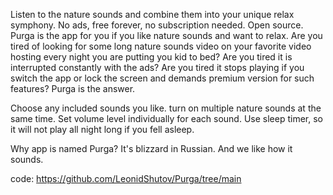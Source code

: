 Listen to the nature sounds and combine them into your unique relax symphony.
No ads, free forever, no subscription needed. Open source.
Purga is the app for you if you like nature sounds and want to relax.
Are you tired of looking for some long nature sounds video on your favorite video hosting every night you are putting you kid to bed?
Are you tired it is interrupted constantly with the ads? 
Are you tired it stops playing if you switch the app or lock the screen and demands premium version for such features?
Purga is the answer.

Choose any included sounds you like. turn on multiple nature sounds at the same time. Set volume level individually for each sound.
Use sleep timer, so it will not play all night long if you fell asleep. 

Why app is named Purga? It's blizzard in Russian. And we like how it sounds.

code: https://github.com/LeonidShutov/Purga/tree/main